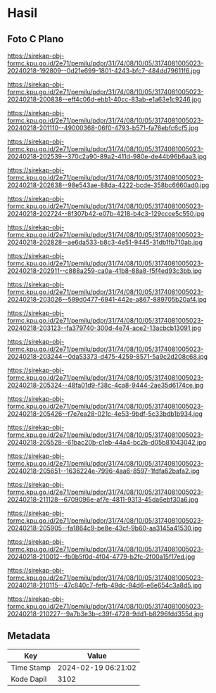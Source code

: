 # Hasil

## Foto C Plano

https://sirekap-obj-formc.kpu.go.id/2e71/pemilu/pdpr/31/74/08/10/05/3174081005023-20240218-192809--0d21e699-1801-4243-bfc7-484dd79611f6.jpg

https://sirekap-obj-formc.kpu.go.id/2e71/pemilu/pdpr/31/74/08/10/05/3174081005023-20240218-200838--eff4c06d-ebb1-40cc-83ab-e1a63e1c9246.jpg

https://sirekap-obj-formc.kpu.go.id/2e71/pemilu/pdpr/31/74/08/10/05/3174081005023-20240218-201110--49000368-06f0-4793-b571-fa76ebfc6cf5.jpg

https://sirekap-obj-formc.kpu.go.id/2e71/pemilu/pdpr/31/74/08/10/05/3174081005023-20240218-202539--370c2a90-89a2-411d-980e-de44b96b6aa3.jpg

https://sirekap-obj-formc.kpu.go.id/2e71/pemilu/pdpr/31/74/08/10/05/3174081005023-20240218-202638--98e543ae-88da-4222-bcde-358bc6660ad0.jpg

https://sirekap-obj-formc.kpu.go.id/2e71/pemilu/pdpr/31/74/08/10/05/3174081005023-20240218-202724--8f307b42-e07b-4218-b4c3-129ccce5c550.jpg

https://sirekap-obj-formc.kpu.go.id/2e71/pemilu/pdpr/31/74/08/10/05/3174081005023-20240218-202828--ae6da533-b8c3-4e51-9445-31db1fb710ab.jpg

https://sirekap-obj-formc.kpu.go.id/2e71/pemilu/pdpr/31/74/08/10/05/3174081005023-20240218-202911--c888a259-ca0a-41b8-88a8-f5f4ed93c3bb.jpg

https://sirekap-obj-formc.kpu.go.id/2e71/pemilu/pdpr/31/74/08/10/05/3174081005023-20240218-203026--599d0477-6941-442e-a867-889705b20af4.jpg

https://sirekap-obj-formc.kpu.go.id/2e71/pemilu/pdpr/31/74/08/10/05/3174081005023-20240218-203123--fa379740-300d-4e74-ace2-13acbcb13091.jpg

https://sirekap-obj-formc.kpu.go.id/2e71/pemilu/pdpr/31/74/08/10/05/3174081005023-20240218-203244--0da53373-d475-4259-8571-5a9c2d208c68.jpg

https://sirekap-obj-formc.kpu.go.id/2e71/pemilu/pdpr/31/74/08/10/05/3174081005023-20240218-205324--48fa01d9-f38c-4ca8-9444-2ae35d6174ce.jpg

https://sirekap-obj-formc.kpu.go.id/2e71/pemilu/pdpr/31/74/08/10/05/3174081005023-20240218-205426--f7e7ea28-021c-4e53-9bdf-5c33bdb1b934.jpg

https://sirekap-obj-formc.kpu.go.id/2e71/pemilu/pdpr/31/74/08/10/05/3174081005023-20240218-205528--61bac20b-c1eb-44a4-bc2b-d05b81043042.jpg

https://sirekap-obj-formc.kpu.go.id/2e71/pemilu/pdpr/31/74/08/10/05/3174081005023-20240218-205651--1636224e-7996-4aa6-8597-1fdfa62bafa2.jpg

https://sirekap-obj-formc.kpu.go.id/2e71/pemilu/pdpr/31/74/08/10/05/3174081005023-20240218-211128--6709096e-af7e-4811-9313-45da6ebf30a6.jpg

https://sirekap-obj-formc.kpu.go.id/2e71/pemilu/pdpr/31/74/08/10/05/3174081005023-20240218-205905--fa1864c9-be8e-43cf-9b60-aa3145a41530.jpg

https://sirekap-obj-formc.kpu.go.id/2e71/pemilu/pdpr/31/74/08/10/05/3174081005023-20240218-210012--fb0b5f0d-4f04-4779-b2fc-2f00a15f17ed.jpg

https://sirekap-obj-formc.kpu.go.id/2e71/pemilu/pdpr/31/74/08/10/05/3174081005023-20240218-210115--47c840c7-fefb-49dc-94d6-e6e654c3a8d5.jpg

https://sirekap-obj-formc.kpu.go.id/2e71/pemilu/pdpr/31/74/08/10/05/3174081005023-20240218-210227--9a7b3e3b-c39f-4728-9dd1-b8296fdd355d.jpg


## Metadata

| Key        | Value               |
| ---------- | ------------------- |
| Time Stamp | 2024-02-19 06:21:02 |
| Kode Dapil | 3102                |



